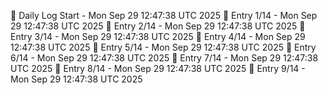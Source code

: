 📅 Daily Log Start - Mon Sep 29 12:47:38 UTC 2025
📌 Entry 1/14 - Mon Sep 29 12:47:38 UTC 2025
📌 Entry 2/14 - Mon Sep 29 12:47:38 UTC 2025
📌 Entry 3/14 - Mon Sep 29 12:47:38 UTC 2025
📌 Entry 4/14 - Mon Sep 29 12:47:38 UTC 2025
📌 Entry 5/14 - Mon Sep 29 12:47:38 UTC 2025
📌 Entry 6/14 - Mon Sep 29 12:47:38 UTC 2025
📌 Entry 7/14 - Mon Sep 29 12:47:38 UTC 2025
📌 Entry 8/14 - Mon Sep 29 12:47:38 UTC 2025
📌 Entry 9/14 - Mon Sep 29 12:47:38 UTC 2025
